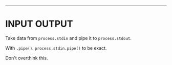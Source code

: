 -------------------
# INPUT OUTPUT

Take data from `process.stdin` and pipe it to `process.stdout`.

With `.pipe()`. `process.stdin.pipe()` to be exact.

Don't overthink this.

